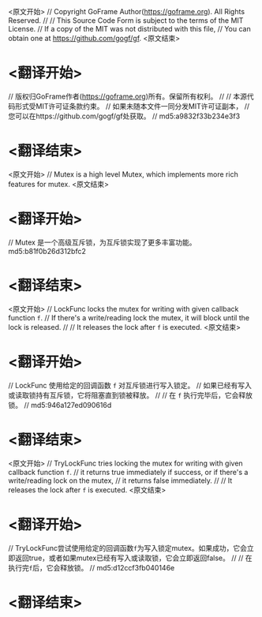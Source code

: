 
<原文开始>
// Copyright GoFrame Author(https://goframe.org). All Rights Reserved.
//
// This Source Code Form is subject to the terms of the MIT License.
// If a copy of the MIT was not distributed with this file,
// You can obtain one at https://github.com/gogf/gf.
<原文结束>

# <翻译开始>
// 版权归GoFrame作者(https://goframe.org)所有。保留所有权利。
//
// 本源代码形式受MIT许可证条款约束。
// 如果未随本文件一同分发MIT许可证副本，
// 您可以在https://github.com/gogf/gf处获取。
// md5:a9832f33b234e3f3
# <翻译结束>


<原文开始>
// Mutex is a high level Mutex, which implements more rich features for mutex.
<原文结束>

# <翻译开始>
// Mutex 是一个高级互斥锁，为互斥锁实现了更多丰富功能。 md5:b81f0b26d312bfc2
# <翻译结束>


<原文开始>
// LockFunc locks the mutex for writing with given callback function `f`.
// If there's a write/reading lock the mutex, it will block until the lock is released.
//
// It releases the lock after `f` is executed.
<原文结束>

# <翻译开始>
// LockFunc 使用给定的回调函数 `f` 对互斥锁进行写入锁定。
// 如果已经有写入或读取锁持有互斥锁，它将阻塞直到锁被释放。
//
// 在 `f` 执行完毕后，它会释放锁。
// md5:946a127ed090616d
# <翻译结束>


<原文开始>
// TryLockFunc tries locking the mutex for writing with given callback function `f`.
// it returns true immediately if success, or if there's a write/reading lock on the mutex,
// it returns false immediately.
//
// It releases the lock after `f` is executed.
<原文结束>

# <翻译开始>
// TryLockFunc尝试使用给定的回调函数`f`为写入锁定mutex。如果成功，它会立即返回true，或者如果mutex已经有写入或读取锁，它会立即返回false。
// 
// 在执行完`f`后，它会释放锁。
// md5:d12ccf3fb040146e
# <翻译结束>

